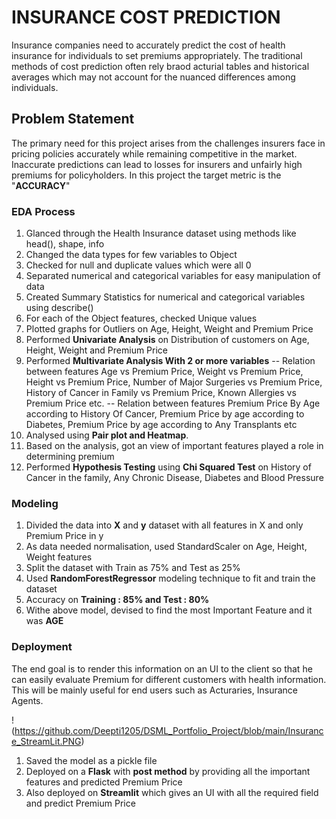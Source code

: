 # INSURANCE COST PREDICTION

Insurance companies need to accurately predict the cost of health insurance for individuals to set premiums appropriately. The traditional methods of cost prediction often rely braod acturial tables and historical averages which may not account for the nuanced differences among individuals.

## Problem Statement

The primary need for this project arises from the challenges insurers face in pricing policies accurately while remaining competitive in the market. Inaccurate predictions can lead to losses for insurers and unfairly high premiums for policyholders.
In this project the target metric is the "**ACCURACY**"

### EDA Process

1. Glanced through the Health Insurance dataset using methods like head(), shape, info
2. Changed the data types for few variables to Object
3. Checked for null and duplicate values which were all 0
4. Separated numerical and categorical variables for easy manipulation of data
5. Created Summary Statistics for numerical and categorical variables using describe()
6. For each of the Object features, checked Unique values
7. Plotted graphs for Outliers on Age, Height, Weight and Premium Price
8. Performed **Univariate Analysis** on Distribution of customers on Age, Height, Weight and Premium Price
9. Performed **Multivariate Analysis With 2 or more variables**
          -- Relation between features Age vs Premium Price, Weight vs Premium Price, Height vs Premium Price, Number of Major Surgeries vs Premium Price, History of Cancer in Family vs Premium Price, Known
             Allergies vs Premium Price etc.
          -- Relation between features Premium Price By Age according to History Of Cancer, Premium Price by age according to Diabetes, Premium Price by age according to Any Transplants etc
10. Analysed using **Pair plot and Heatmap**.
11. Based on the analysis, got an view of important features played a role in determining premium
12. Performed **Hypothesis Testing** using **Chi Squared Test** on History of Cancer in the family, Any Chronic Disease, Diabetes and Blood Pressure
  
### Modeling 

1. Divided the data into **X** and **y** dataset with all features in X and only Premium Price in y
2. As data needed normalisation, used StandardScaler on Age, Height, Weight features
3. Split the dataset with Train as 75% and Test as 25%
4. Used **RandomForestRegressor** modeling technique to fit and train the dataset
5. Accuracy on **Training : 85% and Test : 80%**
6. Withe above model, devised to find the most Important Feature and it was  **AGE**

### Deployment

The end goal is to render this information on an UI to the client so that he can easily evaluate Premium for different customers with health information. This will be mainly useful for end users such as Acturaries, Insurance Agents.

!(https://github.com/Deepti1205/DSML_Portfolio_Project/blob/main/Insurance_StreamLit.PNG)



1. Saved the model as a pickle file
2. Deployed on a **Flask**  with **post method** by providing all the important features and predicted Premium Price
3. Also deployed on **Streamlit** which gives an UI with all the required field and predict Premium Price


